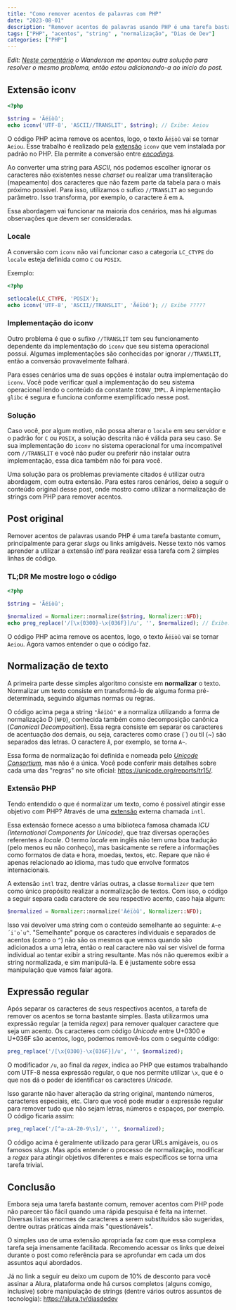 ```yaml
---
title: "Como remover acentos de palavras com PHP"
date: "2023-08-01"
description: "Remover acentos de palavras usando PHP é uma tarefa bastante comum, principalmente para gerar slugs ou links amigáveis. Entenda nesse texto como você pode usar PHP para remover acentos de textos."
tags: ["PHP", "acentos", "string" , "normalização", "Dias de Dev"]
categories: ["PHP"]
---
```


_Edit: [Neste comentário](https://www.linkedin.com/feed/update/urn:li:activity:7092531957842026499/) o Wanderson me apontou outra solução para resolver o mesmo problema, então estou adicionando-a ao início do post._

## Extensão iconv

```php
<?php

$string = 'Ãéïòû';
echo iconv('UTF-8', 'ASCII//TRANSLIT', $string); // Exibe: Aeiou
```

O código PHP acima remove os acentos, logo, o texto `Ãéïòû` vai se tornar `Aeiou`. Esse trabalho é realizado pela [extensão](/2022-02-13-extensoes-php/) `iconv` que vem instalada por padrão no PHP. Ela permite a conversão entre _[encodings](/2021-08-24-charsets-e-encodings-como-strings-funcionam/)_.

Ao converter uma string para _ASCII_, nós podemos escolher ignorar os caracteres não existentes nesse _charset_ ou realizar uma transliteração (mapeamento) dos caracteres que não fazem parte da tabela para o mais próximo possível. Para isso, utilizamos o sufixo `//TRANSLIT` ao segundo parâmetro. Isso transforma, por exemplo, o caractere `Ã` em `A`.

Essa abordagem vai funcionar na maioria dos cenários, mas há algumas observações que devem ser consideradas.

<ins class="adsbygoogle"
style="display:block; text-align:center;"
data-ad-layout="in-article"
data-ad-format="fluid"
data-ad-client="ca-pub-8918461095244552"
data-ad-slot="2366637560"></ins>
<script>
     (adsbygoogle = window.adsbygoogle || []).push({});
</script>

### Locale

A conversão com `iconv` não vai funcionar caso a categoria `LC_CTYPE` do `locale` esteja definida como `C` ou `POSIX`.

Exemplo:
```php
<?php

setlocale(LC_CTYPE, 'POSIX');
echo iconv('UTF-8', 'ASCII//TRANSLIT', 'Ãéïòû'); // Exibe ?????
```

### Implementação do iconv

Outro problema é que o sufixo `//TRANSLIT` tem seu funcionamento dependente da implementação do `iconv` que seu sistema operacional possui. Algumas implementações são conhecidas por ignorar `//TRANSLIT`, então a conversão provavelmente falhará.

Para esses cenários uma de suas opções é instalar outra implementação do `iconv`. Você pode verificar qual a implementação do seu sistema operacional lendo o conteúdo da constante `ICONV_IMPL`. A implementação `glibc` é segura e funciona conforme exemplificado nesse post.

### Solução

Caso você, por algum motivo, não possa alterar o `locale` em seu servidor e o padrão for `C` ou `POSIX`, a solução descrita não é válida para seu caso. Se sua implementação do `iconv` no sistema operacional for uma incompatível com `//TRANSLIT` e você não puder ou preferir não instalar outra implementação, essa dica também não foi para você.

Uma solução para os problemas previamente citados é utilizar outra abordagem, com outra extensão. Para estes raros cenários, deixo a seguir o conteúdo original desse post, onde mostro como utilizar a normalização de strings com PHP para remover acentos.

## Post original

Remover acentos de palavras usando PHP é uma tarefa bastante comum, principalmente para gerar _slugs_ ou links amigáveis. Nesse texto nós vamos aprender a utilizar a extensão _intl_ para realizar essa tarefa com 2 simples linhas de código.

### TL;DR Me mostre logo o código

```php
<?php

$string = 'Ãéïòû';

$normalized = Normalizer::normalize($string, Normalizer::NFD);
echo preg_replace('/[\x{0300}-\x{036F}]/u', '', $normalized); // Exibe: Aeiou

```

O código PHP acima remove os acentos, logo, o texto `Ãéïòû` vai se tornar `Aeiou`. Agora vamos entender o que o código faz.

## Normalização de texto

A primeira parte desse simples algoritmo consiste em **normalizar** o texto. Normalizar um texto consiste em transformá-lo de alguma forma pré-determinada, seguindo algumas normas ou regras.

O código acima pega a string `"Ãéïòû"` e a normaliza utilizando a forma de normalização D (`NFD`), conhecida também como decomposição canônica (_Canonical Decomposition_). Essa regra consiste em separar os caracteres de acentuação dos demais, ou seja, caracteres como crase (\`) ou til (~) são separados das letras. O caractere `Ã`, por exemplo, se torna `A~`.

Essa forma de normalização foi definida e nomeada pelo [_Unicode Consortium_](/2021-08-24-charsets-e-encodings-como-strings-funcionam/), mas não é a única. Você pode conferir mais detalhes sobre cada uma das "regras" no site oficial: <https://unicode.org/reports/tr15/>.

<ins class="adsbygoogle"
style="display:block; text-align:center;"
data-ad-layout="in-article"
data-ad-format="fluid"
data-ad-client="ca-pub-8918461095244552"
data-ad-slot="2366637560"></ins>
<script>
     (adsbygoogle = window.adsbygoogle || []).push({});
</script>

### Extensão PHP

Tendo entendido o que é normalizar um texto, como é possível atingir esse objetivo com PHP? Através de uma [extensão](/2022-02-13-extensoes-php/) externa chamada `intl`.

Essa extensão fornece acesso a uma biblioteca famosa chamada _ICU (International Components for Unicode)_, que traz diversas operações referentes a _locale_. O termo _locale_ em inglês não tem uma boa tradução (pelo menos eu não conheço), mas basicamente se refere a informações como formatos de data e hora, moedas, textos, etc. Repare que não é apenas relacionado ao idioma, mas tudo que envolve formatos internacionais.

A extensão `intl` traz, dentre várias outras, a classe `Normalizer` que tem como único propósito realizar a normalização de textos. Com isso, o código a seguir separa cada caractere de seu respectivo acento, caso haja algum:

```php
$normalized = Normalizer::normalize('Ãéïòû', Normalizer::NFD);
```

Isso vai devolver uma string com o conteúdo semelhante ao seguinte: ``A~e´i¨o`u^``. "Semelhante" porque os caracteres individuais e separados de acentos (como o `^`) não são os mesmos que vemos quando são adicionados a uma letra, então o real caractere não vai ser visível de forma individual ao tentar exibir a string resultante. Mas nós não queremos exibir a string normalizada, e sim manipulá-la. E é justamente sobre essa manipulação que vamos falar agora.

## Expressão regular

Após separar os caracteres de seus respectivos acentos, a tarefa de remover os acentos se torna bastante simples. Basta utilizarmos uma expressão regular (a temida _regex_) para remover qualquer caractere que seja um acento. Os caracteres com código _Unicode_ entre U+0300 e U+036F são acentos, logo, podemos removê-los com o seguinte código:

```php
preg_replace('/[\x{0300}-\x{036F}]/u', '', $normalized);
```

O modificador `/u`, ao final da _regex_, indica ao PHP que estamos trabalhando com UTF-8 nessa expressão regular, o que nos permite utilizar `\x`, que é o que nos dá o poder de identificar os caracteres _Unicode_.

Isso garante não haver alteração da string original, mantendo números, caracteres especiais, etc. Claro que você pode mudar a expressão regular para remover tudo que não sejam letras, números e espaços, por exemplo. O código ficaria assim:

```php
preg_replace('/[^a-zA-Z0-9\s]/', '', $normalized);
```

O código acima é geralmente utilizado para gerar URLs amigáveis, ou os famosos _slugs_. Mas após entender o processo de normalização, modificar a _regex_ para atingir objetivos diferentes e mais específicos se torna uma tarefa trivial.

## Conclusão

Embora seja uma tarefa bastante comum, remover acentos com PHP pode não parecer tão fácil quando uma rápida pesquisa é feita na internet. Diversas listas enormes de caracteres a serem substituídos são sugeridas, dentre outras práticas ainda mais "questionáveis".

O simples uso de uma extensão apropriada faz com que essa complexa tarefa seja imensamente facilitada. Recomendo acessar os links que deixei durante o post como referência para se aprofundar em cada um dos assuntos aqui abordados.

Já no link a seguir eu deixo um cupom de 10% de desconto para você assinar a Alura, plataforma onde há cursos completos (alguns comigo, inclusive) sobre manipulação de strings (dentre vários outros assuntos de tecnologia):
<https://alura.tv/diasdedev>
